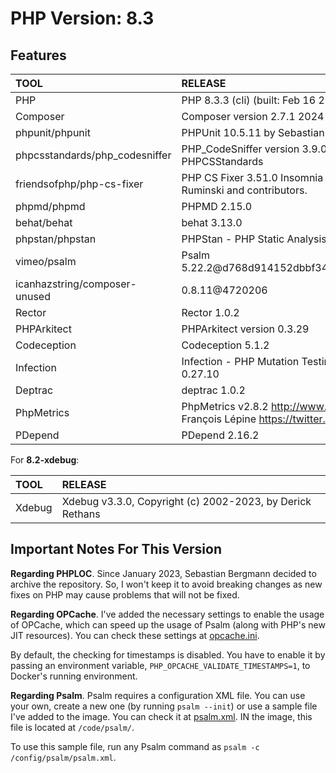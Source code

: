 # PHP Version: 8.3

## Features

|TOOL|RELEASE|
|:---|:------|
|PHP|PHP 8.3.3 (cli) (built: Feb 16 2024 21:25:21) (NTS)|
|Composer|Composer version 2.7.1 2024-02-09 15:26:28|
|phpunit/phpunit|PHPUnit 10.5.11 by Sebastian Bergmann and contributors.|
|phpcsstandards/php_codesniffer|PHP_CodeSniffer version 3.9.0 (stable) by Squiz and PHPCSStandards|
|friendsofphp/php-cs-fixer|PHP CS Fixer 3.51.0 Insomnia by Fabien Potencier, Dariusz Ruminski and contributors.|
|phpmd/phpmd|PHPMD 2.15.0|
|behat/behat|behat 3.13.0|
|phpstan/phpstan|PHPStan - PHP Static Analysis Tool 1.10.60|
|vimeo/psalm|Psalm 5.22.2@d768d914152dbbf3486c36398802f74e80cfde48|
|icanhazstring/composer-unused|0.8.11@4720206|
|Rector|Rector 1.0.2|
|PHPArkitect|PHPArkitect version 0.3.29|
|Codeception|Codeception 5.1.2|
|Infection|Infection - PHP Mutation Testing Framework version 0.27.10|
|Deptrac|deptrac 1.0.2|
|PhpMetrics|PhpMetrics v2.8.2 <http://www.phpmetrics.org> by Jean-François Lépine <https://twitter.com/Halleck45>|
|PDepend|PDepend 2.16.2|

For **8.2-xdebug**:

|TOOL|RELEASE|
|:---|:------|
|Xdebug|Xdebug v3.3.0, Copyright (c) 2002-2023, by Derick Rethans|

## Important Notes For This Version

**Regarding PHPLOC**. Since January 2023, Sebastian Bergmann decided to archive the repository. So, I won't keep it to
avoid breaking changes as new fixes on PHP may cause problems that will not be fixed.

**Regarding OPCache**. I've added the necessary settings to enable the usage of OPCache, which can speed up the usage of
Psalm (along with PHP's new JIT resources). You can check these settings at [opcache.ini](./opcache.ini).

By default, the checking for timestamps is disabled. You have to enable it by passing an environment variable,
`PHP_OPCACHE_VALIDATE_TIMESTAMPS=1`, to Docker's running environment.

**Regarding Psalm**. Psalm requires a configuration XML file. You can use your own, create a new one (by running `psalm
--init`) or use a sample file I've added to the image. You can check it at [psalm.xml](./psalm.xml). IN the image, this
file is located at `/code/psalm/`.

To use this sample file, run any Psalm command as `psalm -c /config/psalm/psalm.xml`.
